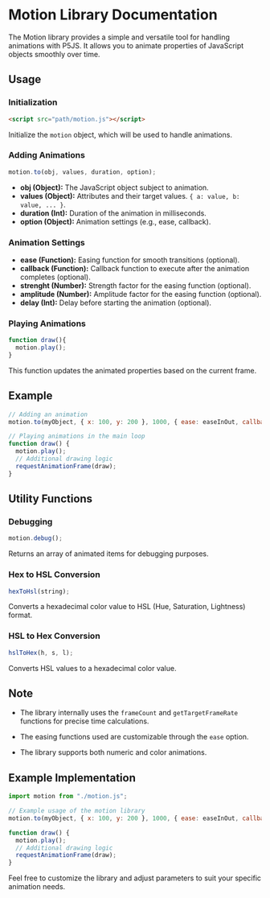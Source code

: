 # Motion Library Documentation

The Motion library provides a simple and versatile tool for handling animations with P5JS. It allows you to animate properties of JavaScript objects smoothly over time.

## Usage

### Initialization

```html
<script src="path/motion.js"></script>
```

Initialize the `motion` object, which will be used to handle animations.

### Adding Animations

```javascript
motion.to(obj, values, duration, option);
```

- **obj (Object):** The JavaScript object subject to animation.
- **values (Object):** Attributes and their target values. `{ a: value, b: value, ... }`.
- **duration (Int):** Duration of the animation in milliseconds.
- **option (Object):** Animation settings (e.g., ease, callback).

### Animation Settings

- **ease (Function):** Easing function for smooth transitions (optional).
- **callback (Function):** Callback function to execute after the animation completes (optional).
- **strenght (Number):** Strength factor for the easing function (optional).
- **amplitude (Number):** Amplitude factor for the easing function (optional).
- **delay (Int):** Delay before starting the animation (optional).

### Playing Animations

```javascript
function draw(){
  motion.play();
}
```

This function updates the animated properties based on the current frame.

## Example

```javascript
// Adding an animation
motion.to(myObject, { x: 100, y: 200 }, 1000, { ease: easeInOut, callback: onAnimationComplete });

// Playing animations in the main loop
function draw() {
  motion.play();
  // Additional drawing logic
  requestAnimationFrame(draw);
}
```

## Utility Functions

### Debugging

```javascript
motion.debug();
```

Returns an array of animated items for debugging purposes.

### Hex to HSL Conversion

```javascript
hexToHsl(string);
```

Converts a hexadecimal color value to HSL (Hue, Saturation, Lightness) format.

### HSL to Hex Conversion

```javascript
hslToHex(h, s, l);
```

Converts HSL values to a hexadecimal color value.

## Note

- The library internally uses the `frameCount` and `getTargetFrameRate` functions for precise time calculations.

- The easing functions used are customizable through the `ease` option.

- The library supports both numeric and color animations.

## Example Implementation

```javascript
import motion from "./motion.js";

// Example usage of the motion library
motion.to(myObject, { x: 100, y: 200 }, 1000, { ease: easeInOut, callback: onAnimationComplete });

function draw() {
  motion.play();
  // Additional drawing logic
  requestAnimationFrame(draw);
}
```

Feel free to customize the library and adjust parameters to suit your specific animation needs.
